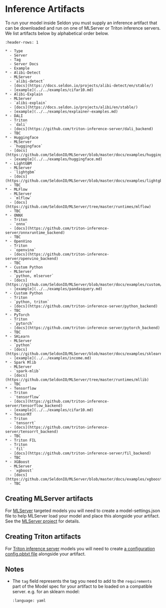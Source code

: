 # Inference Artifacts

To run your model inside Seldon you must supply an inference artifact that can be downloaded and run on one of MLServer or Triton inference servers. We list artifacts below by alphabetical order below.

```{list-table}
:header-rows: 1

* - Type
  - Server
  - Tag
  - Server Docs
  - Example
* - Alibi-Detect
  - MLServer
  - `alibi-detect`
  - [docs](https://docs.seldon.io/projects/alibi-detect/en/stable/)
  - [example](../../examples/cifar10.md)
* - Alibi-Explain
  - MLServer
  - `alibi-explain`
  - [docs](https://docs.seldon.io/projects/alibi/en/stable/)
  - [example](../../examples/explainer-examples.md)
* - DALI
  - Triton
  - `dali`
  - [docs](https://github.com/triton-inference-server/dali_backend)
  - TBC
* - Huggingface
  - MLServer
  - `huggingface`
  - [docs](https://github.com/SeldonIO/MLServer/blob/master/docs/examples/huggingface/README.md)
  - [example](../../examples/huggingface.md)
* - LightGBM
  - MLServer
  - `lightgbm`
  - [docs](https://github.com/SeldonIO/MLServer/blob/master/docs/examples/lightgbm/README.md)
  - TBC
* - MLFlow
  - MLServer
  - `mlflow`
  - [docs](https://github.com/SeldonIO/MLServer/tree/master/runtimes/mlflow)
  - TBC
* - ONNX
  - Triton
  - `onnx`
  - [docs](https://github.com/triton-inference-server/onnxruntime_backend)
  - TBC
* - OpenVino
  - Triton
  - `openvino`
  - [docs](https://github.com/triton-inference-server/openvino_backend)
  - TBC
* - Custom Python
  - MLServer
  - `python, mlserver`
  - [docs](https://github.com/SeldonIO/MLServer/blob/master/docs/examples/custom/README.md)
  - [example](../../examples/pandasquery.md)
* - Custom Python
  - Triton
  - `python, triton`
  - [docs](https://github.com/triton-inference-server/python_backend)
  - TBC  
* - PyTorch
  - Triton
  - `pytorch`
  - [docs](https://github.com/triton-inference-server/pytorch_backend)
  - TBC  
* - SKLearn
  - MLServer
  - `python`
  - [docs](https://github.com/SeldonIO/MLServer/blob/master/docs/examples/sklearn/README.md)
  - [example](../../examples/income.md)
* - Spark Mlib
  - MLServer
  - `spark-mlib`
  - [docs](https://github.com/SeldonIO/MLServer/tree/master/runtimes/mllib)
  - TBC
* - Tensorflow
  - Triton
  - `tensorflow`
  - [docs](https://github.com/triton-inference-server/tensorflow_backend)
  - [example](../../examples/cifar10.md)
* - TensorRT
  - Triton
  - `tensorrt`
  - [docs](https://github.com/triton-inference-server/tensorrt_backend)
  - TBC
* - Triton FIL
  - Triton
  - `fil`
  - [docs](https://github.com/triton-inference-server/fil_backend)
  - TBC
* - XGBoost
  - MLServer
  - `xgboost`
  - [docs](https://github.com/SeldonIO/MLServer/blob/master/docs/examples/xgboost/README.md)
  - TBC
```

## Creating MLServer artifacts

For [MLServer](https://github.com/SeldonIO/MLServer) targeted models you will need to create a model-settings.json file to help MLServer load your model and place this alongside your artifact. See the [MLServer project](https://mlserver.readthedocs.io/en/latest/reference/model-settings.html)  for details.


## Creating Triton artifacts

For [Triton inference server](https://github.com/triton-inference-server/server) models you will need to create [a configuration config.pbtxt file](https://github.com/triton-inference-server/server/blob/main/docs/user_guide/model_configuration.md) alongside your artifact.

## Notes

 * The `tag` field represents the tag you need to add to the `requirements` part of the Model spec for your artifact to be loaded on a compatible server. e.g. for an sklearn model:
   ```{literalinclude} ../../../../../samples/models/sklearn-iris-gs.yaml 
   :language: yaml
   ```


